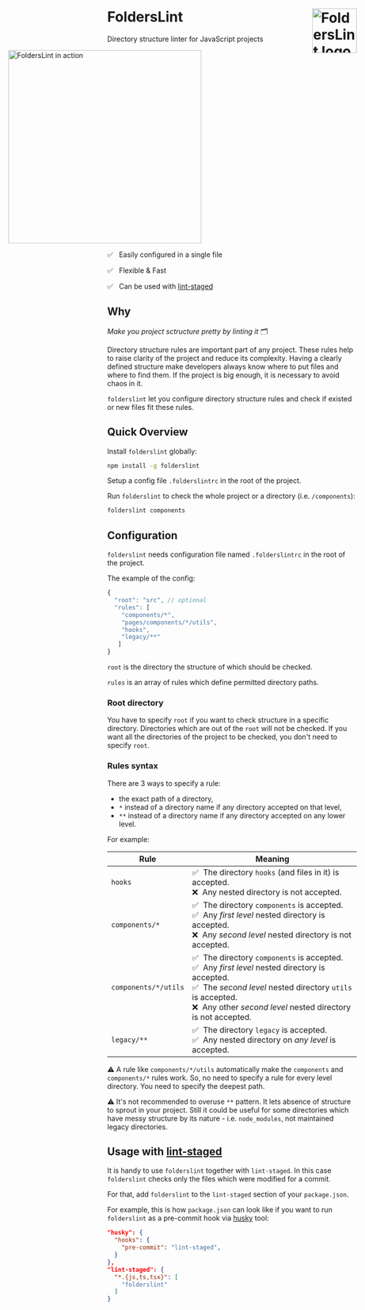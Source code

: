 
# FoldersLint <img src="https://ph-files.imgix.net/ca08c2f9-856e-4995-b500-85935be555e7.png" alt="FoldersLint logo" width="90" height="90" align="right" />

Directory structure linter for JavaScript projects

<img src="https://thumbnails.visme.co/c0/e6/f2/83/08271a1cdafd2c288d7f2ec677dda7b7.png" alt="FoldersLint in action" title="FoldersLint in action" height="390" style="margin-left: -200px;">

✅ &nbsp;&nbsp;Easily configured in a single file

✅ &nbsp;&nbsp;Flexible & Fast

✅ &nbsp;&nbsp;Can be used with [lint-staged](https://github.com/okonet/lint-staged)

## Why

*Make you project sctructure pretty by linting it* 🗂

Directory structure rules are important part of any project. These rules help to raise clarity of the project and reduce its complexity. Having a clearly defined structure make developers always know where to put files and where to find them. If the project is big enough, it is necessary to avoid chaos in it.

`folderslint` let you configure directory structure rules and check if existed or new files fit these rules.

## Quick Overview

Install `folderslint` globally:

```sh
npm install -g folderslint
```

Setup a config file `.folderslintrc` in the root of the project.

Run `folderslint` to check the whole project or a directory (i.e. `/components`):

```sh
folderslint components
```

## Configuration
`folderslint` needs configuration file named `.folderslintrc` in the root of the project.

The example of the config:

```js
{
  "root": "src", // optional
  "rules": [
    "components/*",
    "pages/components/*/utils",
    "hooks",
    "legacy/**"
   ]
}
```

`root` is the directory the structure of which should be checked.

`rules` is an array of rules which define permitted directory paths.

### Root directory

You have to specify `root` if you want to check structure in a specific directory. Directories which are out of the `root` will not be checked.
If you want all the directories of the project to be checked, you don't need to specify `root`.

### Rules syntax

There are 3 ways to specify a rule:
- the exact path of a directory,
- `*` instead of a directory name if any directory accepted on that level,
- `**` instead of a directory name if any directory accepted on any lower level.

For example:

Rule | Meaning
--- | --- 
`hooks` | ✅&nbsp;&nbsp;The directory `hooks` (and files in it) is accepted.<br/> ❌&nbsp;&nbsp;Any nested directory is not accepted.
`components/*` | ✅&nbsp;&nbsp;The directory `components` is accepted.<br/> ✅&nbsp;&nbsp;Any *first level* nested directory is accepted.<br/> ❌&nbsp;&nbsp;Any *second level* nested directory is not accepted. 
`components/*/utils` | ✅&nbsp;&nbsp;The directory `components` is accepted.<br/> ✅&nbsp;&nbsp;Any *first level* nested directory is accepted.<br/> ✅&nbsp;&nbsp;The *second level* nested directory `utils` is accepted.<br/> ❌&nbsp;&nbsp;Any other *second level* nested directory is not accepted.
`legacy/**` | ✅&nbsp;&nbsp;The directory `legacy` is accepted.<br/> ✅&nbsp;&nbsp;Any nested directory on *any level* is accepted.

⚠️ A rule like `components/*/utils` automatically make the `components` and `components/*` rules work. So, no need to specify a rule for every level directory. You need to specify the deepest path.

⚠️ It's not recommended to overuse `**` pattern. It lets absence of structure to sprout in your project. Still it could be useful for some directories which have messy structure by its nature - i.e. `node_modules`, not maintained legacy directories.

## Usage with [lint-staged](https://github.com/okonet/lint-staged)
It is handy to use `folderslint` together with `lint-staged`. In this case `folderslint` checks only the files which were modified for a commit.

For that, add `folderslint` to the `lint-staged` section of your `package.json`.

For example, this is how `package.json` can look like if you want to run `folderslint` as a pre-commit hook via [husky](https://github.com/typicode/husky) tool:

```json
"husky": {
  "hooks": {
    "pre-commit": "lint-staged",
  }
},
"lint-staged": {
  "*.{js,ts,tsx}": [
    "folderslint"
  ]
}
  ```
